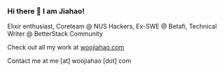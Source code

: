 ### Hi there 👋 I am Jiahao!

Elixir enthusiast, Coreteam @ NUS Hackers, Ex-SWE @ Betafi, Technical Writer @ BetterStack Community

Check out all my work at [woojiahao.com](woojiahao.com)

Contact me at me [at] woojiahao [dot] com
